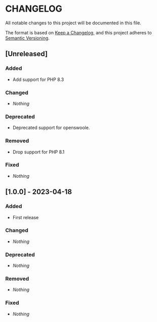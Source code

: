# CHANGELOG

All notable changes to this project will be documented in this file.

The format is based on [Keep a Changelog](https://keepachangelog.com), and this project adheres to [Semantic Versioning](https://semver.org).

## [Unreleased]
### Added
* Add support for PHP 8.3

### Changed
* *Nothing*

### Deprecated
* Deprecated support for openswoole.

### Removed
* Drop support for PHP 8.1

### Fixed
* *Nothing*


## [1.0.0] - 2023-04-18
### Added
* First release

### Changed
* *Nothing*

### Deprecated
* *Nothing*

### Removed
* *Nothing*

### Fixed
* *Nothing*
